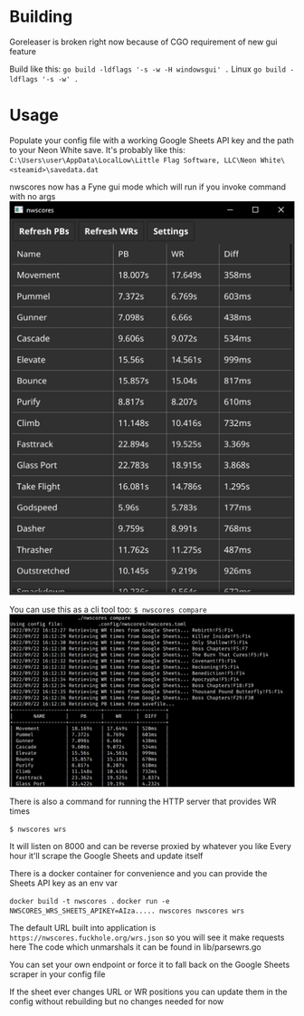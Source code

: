 # Building
Goreleaser is broken right now because of CGO requirement of new gui feature

Build like this:
`go build -ldflags '-s -w -H windowsgui' .`
Linux
`go build -ldflags '-s -w' .`

# Usage

Populate your config file with a working Google Sheets API key and the path to
your Neon White save. It's probably like this:
`C:\Users\user\AppData\LocalLow\Little Flag Software, LLC\Neon
White\<steamid>\savedata.dat`

nwscores now has a Fyne gui mode which will run if you invoke command with no args
![nwscores gui mode](docs/nwscores_gui.png)

You can use this as a cli tool too:
`$ nwscores compare`
![nwscores command running](docs/nwscores.png)

There is also a command for running the HTTP server that provides WR times

`$ nwscores wrs`

It will listen on 8000 and can be reverse proxied by whatever you like
Every hour it'll scrape the Google Sheets and update itself

There is a docker container for convenience and you can provide the Sheets API
key as an env var

`docker build -t nwscores .`
`docker run -e NWSCORES_WRS_SHEETS_APIKEY=AIza..... nwscores nwscores wrs`

The default URL built into application is
`https://nwscores.fuckhole.org/wrs.json` so you will see it make requests here
The code which unmarshals it can be found in lib/parsewrs.go

You can set your own endpoint or force it to fall back on the Google Sheets
scraper in your config file

If the sheet ever changes URL or WR positions you can update them in the config
without rebuilding but no changes needed for now
